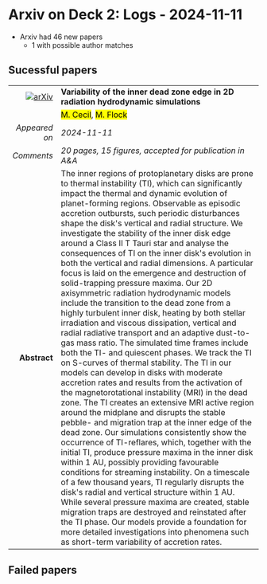 # Arxiv on Deck 2: Logs - 2024-11-11

* Arxiv had 46 new papers
    * 1 with possible author matches

## Sucessful papers


|||
|---:|:---|
| [![arXiv](https://img.shields.io/badge/arXiv-2411.05444-b31b1b.svg)](https://arxiv.org/abs/2411.05444) | **Variability of the inner dead zone edge in 2D radiation hydrodynamic simulations**  |
|| <mark>M. Cecil</mark>, <mark>M. Flock</mark> |
|*Appeared on*| *2024-11-11*|
|*Comments*| *20 pages, 15 figures, accepted for publication in A&A*|
|**Abstract**|            The inner regions of protoplanetary disks are prone to thermal instability (TI), which can significantly impact the thermal and dynamic evolution of planet-forming regions. Observable as episodic accretion outbursts, such periodic disturbances shape the disk's vertical and radial structure. We investigate the stability of the inner disk edge around a Class II T Tauri star and analyse the consequences of TI on the inner disk's evolution in both the vertical and radial dimensions. A particular focus is laid on the emergence and destruction of solid-trapping pressure maxima. Our 2D axisymmetric radiation hydrodynamic models include the transition to the dead zone from a highly turbulent inner disk, heating by both stellar irradiation and viscous dissipation, vertical and radial radiative transport and an adaptive dust-to-gas mass ratio. The simulated time frames include both the TI- and quiescent phases. We track the TI on S-curves of thermal stability. The TI in our models can develop in disks with moderate accretion rates and results from the activation of the magnetorotational instability (MRI) in the dead zone. The TI creates an extensive MRI active region around the midplane and disrupts the stable pebble- and migration trap at the inner edge of the dead zone. Our simulations consistently show the occurrence of TI-reflares, which, together with the initial TI, produce pressure maxima in the inner disk within 1 AU, possibly providing favourable conditions for streaming instability. On a timescale of a few thousand years, TI regularly disrupts the disk's radial and vertical structure within 1 AU. While several pressure maxima are created, stable migration traps are destroyed and reinstated after the TI phase. Our models provide a foundation for more detailed investigations into phenomena such as short-term variability of accretion rates.         |

## Failed papers


